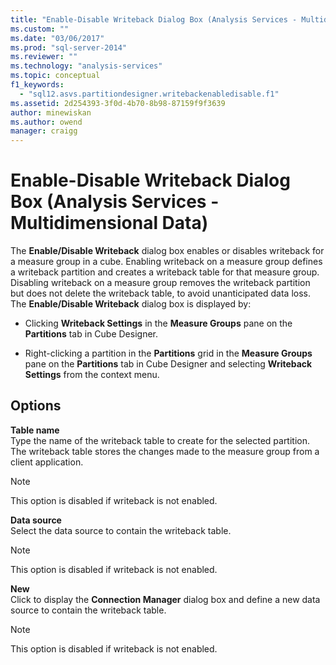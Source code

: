 ```yaml
---
title: "Enable-Disable Writeback Dialog Box (Analysis Services - Multidimensional Data) | Microsoft Docs"
ms.custom: ""
ms.date: "03/06/2017"
ms.prod: "sql-server-2014"
ms.reviewer: ""
ms.technology: "analysis-services"
ms.topic: conceptual
f1_keywords: 
  - "sql12.asvs.partitiondesigner.writebackenabledisable.f1"
ms.assetid: 2d254393-3f0d-4b70-8b98-87159f9f3639
author: minewiskan
ms.author: owend
manager: craigg
---
```

# Enable-Disable Writeback Dialog Box (Analysis Services - Multidimensional Data)
  The **Enable/Disable Writeback** dialog box enables or disables writeback for a measure group in a cube. Enabling writeback on a measure group defines a writeback partition and creates a writeback table for that measure group. Disabling writeback on a measure group removes the writeback partition but does not delete the writeback table, to avoid unanticipated data loss. The **Enable/Disable Writeback** dialog box is displayed by:  
  
-   Clicking **Writeback Settings** in the **Measure Groups** pane on the **Partitions** tab in Cube Designer.  
  
-   Right-clicking a partition in the **Partitions** grid in the **Measure Groups** pane on the **Partitions** tab in Cube Designer and selecting **Writeback Settings** from the context menu.  
  
## Options  
 **Table name**  
 Type the name of the writeback table to create for the selected partition. The writeback table stores the changes made to the measure group from a client application.  
  
> [!NOTE]  
>  This option is disabled if writeback is not enabled.  
  
 **Data source**  
 Select the data source to contain the writeback table.  
  
> [!NOTE]  
>  This option is disabled if writeback is not enabled.  
  
 **New**  
 Click to display the **Connection Manager** dialog box and define a new data source to contain the writeback table.  
  
> [!NOTE]  
>  This option is disabled if writeback is not enabled.  
  
  
